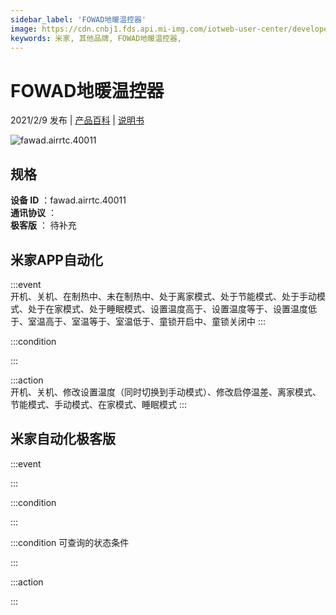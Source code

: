 ```yaml
---
sidebar_label: 'FOWAD地暖温控器'
image: https://cdn.cnbj1.fds.api.mi-img.com/iotweb-user-center/developer_1679048938612QaCPycf9.png?GalaxyAccessKeyId=AKVGLQWBOVIRQ3XLEW&Expires=9223372036854775807&Signature=NtSrV/MJP6GIZghUmx7aPCXLtOM=
keywords: 米家, 其他品牌, FOWAD地暖温控器, 
---
```

# FOWAD地暖温控器

2021/2/9 发布 | [产品百科](https://home.mi.com/webapp/content/baike/product/index.html?model=fawad.airrtc.40011/) | [说明书](https://home.mi.com/views/introduction.html?model=fawad.airrtc.40011&region=cn)

![fawad.airrtc.40011](https://cdn.cnbj1.fds.api.mi-img.com/iotweb-user-center/developer_1679048938612QaCPycf9.png?GalaxyAccessKeyId=AKVGLQWBOVIRQ3XLEW&Expires=9223372036854775807&Signature=NtSrV/MJP6GIZghUmx7aPCXLtOM=)

## 规格  
> 
**设备 ID** ：fawad.airrtc.40011  
**通讯协议** ：  
**极客版**  ： 待补充 


## 米家APP自动化  

:::event  
开机、关机、在制热中、未在制热中、处于离家模式、处于节能模式、处于手动模式、处于在家模式、处于睡眠模式、设置温度高于、设置温度等于、设置温度低于、室温高于、室温等于、室温低于、童锁开启中、童锁关闭中
:::

:::condition  

:::

:::action   
开机、关机、修改设置温度（同时切换到手动模式）、修改启停温差、离家模式、节能模式、手动模式、在家模式、睡眠模式
:::

## 米家自动化极客版  

:::event  

:::

:::condition  

:::

:::condition 可查询的状态条件  

:::

:::action  

:::

        
